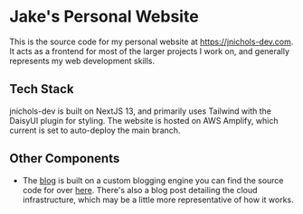 # Jake's Personal Website

This is the source code for my personal website at <https://jnichols-dev.com>. It acts as a frontend for most of the larger projects I work on, and generally represents my web development skills.

## Tech Stack

jnichols-dev is built on NextJS 13, and primarily uses Tailwind with the DaisyUI plugin for styling. The website is hosted on AWS Amplify, which current is set to auto-deploy the main branch.

## Other Components

- The [blog](https://jnichols-dev.com/blog) is built on a custom blogging engine you can find the source code for over [here](https://github.com/jakenichols2719/jnichols-dev-blog). There's also a blog post detailing the cloud infrastructure, which may be a little more representative of how it works.
